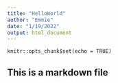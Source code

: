 ```yaml
---
title: "HelloWorld"
author: "Emmie"
date: "1/19/2022"
output: html_document
---
```


```{r setup, include=FALSE}
knitr::opts_chunk$set(echo = TRUE)
```

## This is a markdown file